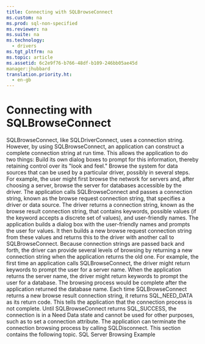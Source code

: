 ```yaml
---
title: Connecting with SQLBrowseConnect
ms.custom: na
ms.prod: sql-non-specified
ms.reviewer: na
ms.suite: na
ms.technology: 
  - drivers
ms.tgt_pltfrm: na
ms.topic: article
ms.assetid: 6c2e9f76-b766-48df-b109-246bb05ae45d
manager:jhubbard
translation.priority.ht: 
  - en-gb
---
```

# Connecting with SQLBrowseConnect
<?xml version="1.0" encoding="utf-8"?>
<developerReferenceWithoutSyntaxDocument xmlns="http://ddue.schemas.microsoft.com/authoring/2003/5" xmlns:xlink="http://www.w3.org/1999/xlink" xmlns:xsi="http://www.w3.org/2001/XMLSchema-instance" xsi:schemaLocation="http://ddue.schemas.microsoft.com/authoring/2003/5 http://dduestorage.blob.core.windows.net/ddueschema/developer.xsd">
  <introduction>
    <para>       <legacyBold>SQLBrowseConnect</legacyBold>, like <legacyBold>SQLDriverConnect</legacyBold>, uses a connection string. However, by using <legacyBold>SQLBrowseConnect</legacyBold>, an application can construct a complete connection string at run time. This allows the application to do two things:  </para>
    <list class="bullet">
      <listItem>
        <para>Build its own dialog boxes to prompt for this information, thereby retaining control over its "look and feel."</para>
      </listItem>
      <listItem>
        <para>Browse the system for data sources that can be used by a particular driver, possibly in several steps. For example, the user might first browse the network for servers and, after choosing a server, browse the server for databases accessible by the driver.</para>
      </listItem>
    </list>
    <para>The application calls <legacyBold>SQLBrowseConnect</legacyBold> and passes a connection string, known as the <legacyItalic>browse request connection string,</legacyItalic> that specifies a driver or data source. The driver returns a connection string, known as the <legacyItalic>browse result connection string,</legacyItalic> that contains keywords, possible values (if the keyword accepts a discrete set of values), and user-friendly names. The application builds a dialog box with the user-friendly names and prompts the user for values. It then builds a new browse request connection string from these values and returns this to the driver with another call to <legacyBold>SQLBrowseConnect</legacyBold>.</para>
    <para>Because connection strings are passed back and forth, the driver can provide several levels of browsing by returning a new connection string when the application returns the old one. For example, the first time an application calls <legacyBold>SQLBrowseConnect</legacyBold>, the driver might return keywords to prompt the user for a server name. When the application returns the server name, the driver might return keywords to prompt the user for a database. The browsing process would be complete after the application returned the database name.</para>
    <para>Each time <legacyBold>SQLBrowseConnect</legacyBold> returns a new browse result connection string, it returns SQL_NEED_DATA as its return code. This tells the application that the connection process is not complete. Until <legacyBold>SQLBrowseConnect</legacyBold> returns SQL_SUCCESS, the connection is in a Need Data state and cannot be used for other purposes, such as to set a connection attribute. The application can terminate the connection browsing process by calling <legacyBold>SQLDisconnect</legacyBold>.</para>
    <para>This section contains the following topic.  </para>
    <list class="bullet">
      <listItem>
        <para>             <legacyLink xlink:href="6e0d5fd1-ec93-4348-a77a-08f5ba738bc6">SQL Server Browsing Example</legacyLink>           </para>
      </listItem>
    </list>
  </introduction>
  <relatedTopics />
</developerReferenceWithoutSyntaxDocument>